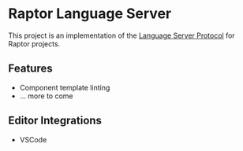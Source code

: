 # Raptor Language Server

This project is an implementation of the [Language Server Protocol](https://github.com/Microsoft/language-server-protocol) for Raptor projects. 

## Features

* Component template linting
* ... more to come

## Editor Integrations

* VSCode